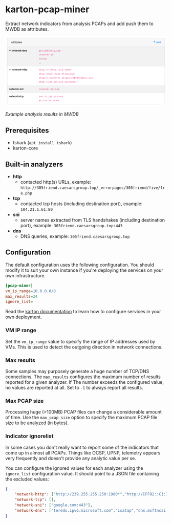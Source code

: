 # karton-pcap-miner

Extract network indicators from analysis PCAPs and add push them to MWDB as attributes.

![](docs/mwdb-screenshot.png)

*Example analysis results in MWDB*

## Prerequisites

* tshark (`apt install tshark`)
* karton-core

## Built-in analyzers

 * **http**
   * contacted http(s) URLs, example: `http://305friend.caesarsgroup.top/_errorpages/305friend/five/fre.php`
 * **tcp**
   * contacted tcp hosts (including destination port), example: `104.21.1.61:80`
 * **sni**
   * server names extracted from TLS handshakes (including destination port), example: `305friend.caesarsgroup.top:443`
 * **dns**
   * DNS queries, example: `305friend.caesarsgroup.top`

## Configuration

The default configuration uses the following configuration. You should modify it to suit your own instance if you're deploying the services on your own infrastructure.

```ini
[pcap-miner]
vm_ip_range=10.0.0.0/8
max_results=24
ignore_list=
```

Read the [karton documentation](https://karton-core.readthedocs.io/en/latest/service_configuration.html) to learn how to configure services in your own deployment.

### VM IP range

Set the `vm_ip_range` value to specify the range of IP addresses used by VMs. This is used to detect the outgoing direction in network connections.


### Max results

Some samples may purposely generate a huge number of TCP/DNS connections. The `max_results` configures the maximum number of results reported for a given analyzer. If The number exceeds the configured value, no values are reported at all. Set to `-1` to always report all results.

### Max PCAP size

Processing huge (>100MB) PCAP files can change a considerable amount of time. Use the `max_pcap_size` option to specify the maximum PCAP file size to be analyzed (in bytes).

### Indicator ignorelist

In some cases you don't really want to report some of the indicators that come up in almost all PCAPs. Things like OCSP, UPNP, telemetry appears very frequently and doesn't provide any analytic value per se.

You can configure the ignored values for each analyzer using the `ignore_list` configuration value. It should point to a JSON file containing the excluded values:

```json
{
    "network-http": ["http://239.255.255.250:1900*","http://[FF02::C]:1900*"],
    "network-tcp": [],
    "network-sni": ["google.com:443"],
    "network-dns": ["teredo.ipv6.microsoft.com","isatap","dns.msftncsi.com","wpad"]
}
```
